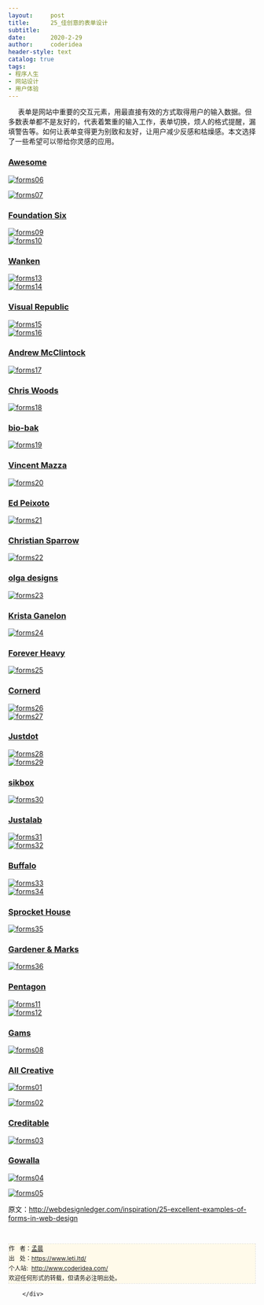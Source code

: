 ```yaml
---
layout:     post
title:      25_佳创意的表单设计
subtitle:   
date:       2020-2-29
author:     coderidea
header-style: text
catalog: true
tags:
- 程序人生
- 网站设计
- 用户体验
--- 
```

<div class="postBody">
			<div id="cnblogs_post_body" class="blogpost-body"><p><span>     表单是网站中重要的交互元素，用最直接有效的方式取得用户的输入数据。但多数表单都不是友好的，代表着繁重的输入工作，表单切换，烦人的格式提醒，漏填警告等。如何让表单变得更为别致和友好，让用户减少反感和枯燥感。本文选择了一些希望可以带给你灵感的应用。</span></p>
<h3><a href="http://www.awesomejs.com/">Awesome</a></h3>
<p><a href="http://www.awesomejs.com/"><img class="aligncenter size-full wp-image-3448" src="http://webdesignledger.com/wp-content/uploads/2011/01/forms06.jpg" alt="forms06" /></a></p>
<p><a href="http://www.awesomejs.com/"><img class="aligncenter size-full wp-image-3448" src="http://webdesignledger.com/wp-content/uploads/2011/01/forms07.jpg" alt="forms07" /></a></p>
<h3><a href="http://www.foundationsix.com/">Foundation Six</a></h3>
<p><a href="http://www.foundationsix.com/"><img class="aligncenter size-full wp-image-3448" src="http://webdesignledger.com/wp-content/uploads/2011/01/forms09.jpg" alt="forms09" /></a><br /><a href="http://www.foundationsix.com/"><img class="aligncenter size-full wp-image-3448" src="http://webdesignledger.com/wp-content/uploads/2011/01/forms10.jpg" alt="forms10" /></a></p>
<h3><a href="http://blog.wanken.com/">Wanken</a></h3>
<p><a href="http://blog.wanken.com/"><img class="aligncenter size-full wp-image-3448" src="http://webdesignledger.com/wp-content/uploads/2011/01/forms13.jpg" alt="forms13" /></a><br /><a href="http://blog.wanken.com/"><img class="aligncenter size-full wp-image-3448" src="http://webdesignledger.com/wp-content/uploads/2011/01/forms14.jpg" alt="forms14" /></a></p>
<h3><a href="http://visualrepublic.net/">Visual Republic</a></h3>
<p><a href="http://visualrepublic.net/"><img class="aligncenter size-full wp-image-3448" src="http://webdesignledger.com/wp-content/uploads/2011/01/forms15.jpg" alt="forms15" /></a><br /><a href="http://visualrepublic.net/"><img class="aligncenter size-full wp-image-3448" src="http://webdesignledger.com/wp-content/uploads/2011/01/forms16.jpg" alt="forms16" /></a></p>
<h3><a href="http://www.andrewmcclintock.com/contact">Andrew McClintock</a></h3>
<p><a href="http://www.andrewmcclintock.com/contact"><img class="aligncenter size-full wp-image-3448" src="http://webdesignledger.com/wp-content/uploads/2011/01/forms17.jpg" alt="forms17" /></a></p>
<h3><a href="http://chriswoods.ca/#/">Chris Woods</a></h3>
<p><a href="http://chriswoods.ca/#/"><img class="aligncenter size-full wp-image-3448" src="http://webdesignledger.com/wp-content/uploads/2011/01/forms18.jpg" alt="forms18" /></a></p>
<h3><a href="http://www.bio-bak.nl/">bio-bak</a></h3>
<p><a href="http://www.bio-bak.nl/"><img class="aligncenter size-full wp-image-3448" src="http://webdesignledger.com/wp-content/uploads/2011/01/forms19.jpg" alt="forms19" /></a></p>
<h3><a href="http://www.vincentmazza.com/contact.php">Vincent Mazza</a></h3>
<p><a href="http://www.vincentmazza.com/contact.php"><img class="aligncenter size-full wp-image-3448" src="http://webdesignledger.com/wp-content/uploads/2011/01/forms20.jpg" alt="forms20" /></a></p>
<h3><a href="http://www.edpeixoto.com/">Ed Peixoto</a></h3>
<p><a href="http://www.edpeixoto.com/"><img class="aligncenter size-full wp-image-3448" src="http://webdesignledger.com/wp-content/uploads/2011/01/forms21.jpg" alt="forms21" /></a></p>
<h3><a href="http://christiansparrow.com/">Christian Sparrow</a></h3>
<p><a href="http://christiansparrow.com/"><img class="aligncenter size-full wp-image-3448" src="http://webdesignledger.com/wp-content/uploads/2011/01/forms22.jpg" alt="forms22" /></a></p>
<h3><a href="http://www.olgadesigns.com/">olga designs</a></h3>
<p><a href="http://www.olgadesigns.com/"><img class="aligncenter size-full wp-image-3448" src="http://webdesignledger.com/wp-content/uploads/2011/01/forms23.jpg" alt="forms23" /></a></p>
<h3><a href="http://www.kristaganelon.com/">Krista Ganelon</a></h3>
<p><a href="http://www.kristaganelon.com/"><img class="aligncenter size-full wp-image-3448" src="http://webdesignledger.com/wp-content/uploads/2011/01/forms24.jpg" alt="forms24" /></a></p>
<h3><a href="http://foreverheavy.com/make-contact/">Forever Heavy</a></h3>
<p><a href="http://foreverheavy.com/make-contact/"><img class="aligncenter size-full wp-image-3448" src="http://webdesignledger.com/wp-content/uploads/2011/01/forms25.jpg" alt="forms25" /></a></p>
<h3><a href="http://www.cornerd.com/">Cornerd</a></h3>
<p><a href="http://www.cornerd.com/"><img class="aligncenter size-full wp-image-3448" src="http://webdesignledger.com/wp-content/uploads/2011/01/forms26.jpg" alt="forms26" /></a><br /><a href="http://www.cornerd.com/"><img class="aligncenter size-full wp-image-3448" src="http://webdesignledger.com/wp-content/uploads/2011/01/forms27.jpg" alt="forms27" /></a></p>
<h3><a href="http://www.justdot.gr/">Justdot</a></h3>
<p><a href="http://www.justdot.gr/"><img class="aligncenter size-full wp-image-3448" src="http://webdesignledger.com/wp-content/uploads/2011/01/forms28.jpg" alt="forms28" /></a><br /><a href="http://www.justdot.gr/"><img class="aligncenter size-full wp-image-3448" src="http://webdesignledger.com/wp-content/uploads/2011/01/forms29.jpg" alt="forms29" /></a></p>
<h3><a href="http://sikbox.com/">sikbox</a></h3>
<p><a href="http://sikbox.com/"><img class="aligncenter size-full wp-image-3448" src="http://webdesignledger.com/wp-content/uploads/2011/01/forms30.jpg" alt="forms30" /></a></p>
<h3><a href="http://www.justalab.com/#contact">Justalab</a></h3>
<p><a href="http://www.justalab.com/#contact"><img class="aligncenter size-full wp-image-3448" src="http://webdesignledger.com/wp-content/uploads/2011/01/forms31.jpg" alt="forms31" /></a><br /><a href="http://www.justalab.com/#contact"><img class="aligncenter size-full wp-image-3448" src="http://webdesignledger.com/wp-content/uploads/2011/01/forms32.jpg" alt="forms32" /></a></p>
<h3><a href="http://builtbybuffalo.com/">Buffalo</a></h3>
<p><a href="http://builtbybuffalo.com/"><img class="aligncenter size-full wp-image-3448" src="http://webdesignledger.com/wp-content/uploads/2011/01/forms33.jpg" alt="forms33" /></a><br /><a href="http://builtbybuffalo.com/"><img class="aligncenter size-full wp-image-3448" src="http://webdesignledger.com/wp-content/uploads/2011/01/forms34.jpg" alt="forms34" /></a></p>
<h3><a href="http://sprockethouse.com/">Sprocket House</a></h3>
<p><a href="http://sprockethouse.com/"><img class="aligncenter size-full wp-image-3448" src="http://webdesignledger.com/wp-content/uploads/2011/01/forms35.jpg" alt="forms35" /></a></p>
<h3><a href="http://www.gardenerandmarks.com.au/contact/">Gardener &amp; Marks</a></h3>
<p><a href="http://www.gardenerandmarks.com.au/contact/"><img class="aligncenter size-full wp-image-3448" src="http://webdesignledger.com/wp-content/uploads/2011/01/forms36.jpg" alt="forms36" /></a></p>
<h3><a href="http://www.pentagon.fr/">Pentagon</a></h3>
<p><a href="http://www.pentagon.fr/"><img class="aligncenter size-full wp-image-3448" src="http://webdesignledger.com/wp-content/uploads/2011/01/forms11.jpg" alt="forms11" /></a><br /><a href="http://www.pentagon.fr/"><img class="aligncenter size-full wp-image-3448" src="http://webdesignledger.com/wp-content/uploads/2011/01/forms12.jpg" alt="forms12" /></a></p>
<h3><a href="http://www.hotel-gams.at/en/book/request-brochure/">Gams</a></h3>
<p><a href="http://www.hotel-gams.at/en/book/request-brochure/"><img class="aligncenter size-full wp-image-3448" src="http://webdesignledger.com/wp-content/uploads/2011/01/forms08.jpg" alt="forms08" /></a></p>
<h3><a href="http://allycreative.net/contact/">All Creative</a></h3>
<p><a href="http://allycreative.net/contact/"><img class="aligncenter size-full wp-image-3448" src="http://webdesignledger.com/wp-content/uploads/2011/01/forms01.jpg" alt="forms01" /></a></p>
<p><a href="http://allycreative.net/contact/"><img class="aligncenter size-full wp-image-3448" src="http://webdesignledger.com/wp-content/uploads/2011/01/forms02.jpg" alt="forms02" /></a></p>
<h3><a href="http://getcreditable.com/">Creditable</a></h3>
<p><a href="http://getcreditable.com/"><img class="aligncenter size-full wp-image-3448" src="http://webdesignledger.com/wp-content/uploads/2011/01/forms03.jpg" alt="forms03" /></a></p>
<h3><a href="http://gowalla.com/">Gowalla</a></h3>
<p><a href="http://gowalla.com/"><img class="aligncenter size-full wp-image-3448" src="http://webdesignledger.com/wp-content/uploads/2011/01/forms04.jpg" alt="forms04" /></a></p>
<p><a href="http://gowalla.com/"><img class="aligncenter size-full wp-image-3448" src="http://webdesignledger.com/wp-content/uploads/2011/01/forms05.jpg" alt="forms05" /></a></p>
<p><span>原文：<a href="http://webdesignledger.com/inspiration/25-excellent-examples-of-forms-in-web-design">http://webdesignledger.com/inspiration/25-excellent-examples-of-forms-in-web-design</a></span></p>


<div id="ckepop"> </div>
<div>
<p id="PSignature" style="line-height:20px;background:#FFFAEA no-repeat 2% 50%;font-size:12px;border:#e0e0e0 1px dashed;">作   者：<a href="https://www.leti.ltd/">孟晨</a> <br /> 出   处：<a href="https://www.leti.ltd/">https://www.leti.ltd/</a> <br />个人站:  <a href="http://www.coderidea.com/">http://www.coderidea.com/</a><br />欢迎任何形式的转载，但请务必注明出处。</p>

</div></div><div id="MySignature"></div>
<div class="clear"></div>
<div id="blog_post_info_block">
<div id="BlogPostCategory"></div>
<div id="EntryTag"></div>
<div id="blog_post_info">
</div>
<div class="clear"></div>
<div id="post_next_prev"></div>
</div>


		</div>